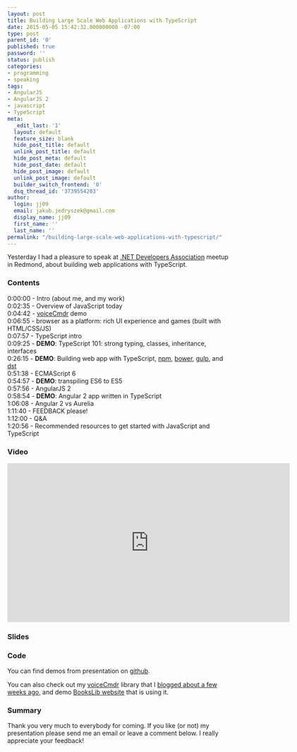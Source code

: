 ```yaml
---
layout: post
title: Building Large Scale Web Applications with TypeScript
date: 2015-05-05 15:42:32.000000000 -07:00
type: post
parent_id: '0'
published: true
password: ''
status: publish
categories:
- programming
- speaking
tags:
- AngularJS
- AngularJS 2
- javascript
- TypeScript
meta:
  _edit_last: '1'
  layout: default
  feature_size: blank
  hide_post_title: default
  unlink_post_title: default
  hide_post_meta: default
  hide_post_date: default
  hide_post_image: default
  unlink_post_image: default
  builder_switch_frontend: '0'
  dsq_thread_id: '3739554203'
author:
  login: jj09
  email: jakub.jedryszek@gmail.com
  display_name: jj09
  first_name: ''
  last_name: ''
permalink: "/building-large-scale-web-applications-with-typescript/"
---
```

<p>Yesterday I had a pleasure to speak at <a href="http://www.meetup.com/NET-Developers-Association">.NET Developers Association</a> meetup in Redmond, about building web applications with TypeScript.</p>
<h3>Contents</h3>
<p>0:00:00 - Intro (about me, and my work)<br />
0:02:35 - Overview of JavaScript today<br />
0:04:42 - <a href="https://github.com/jj09/voiceCmdr">voiceCmdr</a> demo<br />
0:06:55 - browser as a platform: rich UI experience and games (built with HTML/CSS/JS)<br />
0:07:57 - TypeScript intro<br />
0:09:25 - <strong>DEMO</strong>: TypeScript 101: strong typing, classes, inheritance, interfaces<br />
0:26:15 - <strong>DEMO</strong>: Building web app with TypeScript, <a href="https://npmjs.com">npm</a>, <a href="http://bower.io">bower</a>, <a href="http://gulpjs.com">gulp</a>, and <a href="http://definitelytyped.org/tsd/">dst</a><br />
0:51:38 - ECMAScript 6<br />
0:54:57 - <strong>DEMO</strong>: transpiling ES6 to ES5<br />
0:57:56 - AngularJS 2<br />
0:58:54 - <strong>DEMO</strong>: Angular 2 app written in TypeScript<br />
1:06:08 - Angular 2 vs Aurelia<br />
1:11:40 - FEEDBACK please!<br />
1:12:00 - Q&amp;A<br />
1:20:56 - Recommended resources to get started with JavaScript and TypeScript</p>
<h3>Video</h3>
<p>
<iframe width="640" height="360" src="https://www.youtube.com/embed/9spkHRFTaVs" title="Building Large Scale Web Applications with TypeScript" frameborder="0" allow="accelerometer; autoplay; clipboard-write; encrypted-media; gyroscope; picture-in-picture; web-share" allowfullscreen></iframe>
</p>
<h3>Slides</h3>
<p><script class="speakerdeck-embed" src="//speakerdeck.com/assets/embed.js" async="" data-id="65f4d0c15e1c45618452ef547e7abffa" data-ratio="1.77777777777778"></script></p>
<h3>Code</h3>
<p>You can find demos from presentation on <a href="https://github.com/jj09/building-large-scale-web-applications-with-typescript">github</a>.</p>
<p>You can also check out my <a href="https://github.com/jj09/voiceCmdr">voiceCmdr</a> library that I <a href="http://jj09.net/voicecmdr-voice-commands-in-the-browser/">blogged about a few weeks ago</a>, and demo <a href="http://bookslib.azurewebsites.net">BooksLib website</a> that is using it.</p>
<h3>Summary</h3>
<p>Thank you very much to everybody for coming. If you like (or not) my presentation please send me an email or leave a comment below. I really appreciate your feedback!</p>
